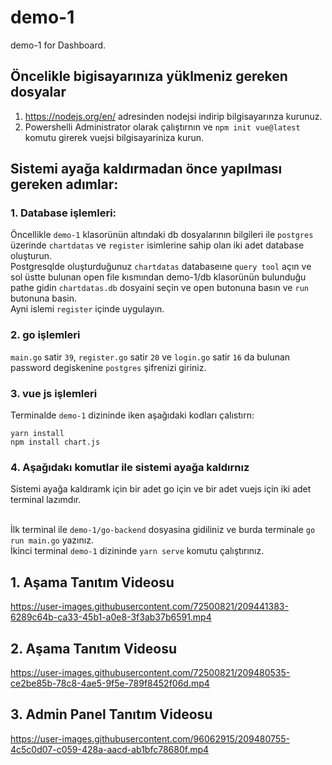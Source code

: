 # demo-1
demo-1 for Dashboard.

## Öncelikle bigisayarınıza yüklmeniz gereken dosyalar

1. https://nodejs.org/en/  adresinden nodejsi indirip bilgisayarınza kurunuz. <br/>
2. Powershelli Administrator olarak çalıştırnın ve `npm init vue@latest` komutu girerek vuejsi bilgisayariniza kurun.


## Sistemi ayağa kaldırmadan önce yapılması gereken adımlar:

### 1. Database işlemleri:

Öncellikle `demo-1` klasorünün altındaki db dosyalarının bilgileri ile `postgres` üzerinde `chartdatas` ve `register` isimlerine sahip olan iki adet database oluşturun. <br/>
Postgresqlde oluşturduğunuz `chartdatas` databaseıne `query tool` açın ve sol üstte bulunan open file kısmından demo-1/db klasorünün bulunduğu pathe gidin `chartdatas.db` dosyaini seçin ve open butonuna basın ve `run` butonuna basin. <br/>
Ayni islemi `register` içinde uygulayın.

### 2. go işlemleri

`main.go` satir `39`, `register.go` satir `20` ve `login.go` satir `16` da bulunan password degiskenine `postgres` şifrenizi giriniz.

### 3. vue js işlemleri

Terminalde `demo-1` dizininde iken aşağıdaki kodları çalıstırn: <br/>

`yarn install` <br/>
`npm install chart.js`

### 4. Aşağıdakı komutlar ile sistemi ayağa kaldırnız

Sistemi ayağa kaldıramk için bir adet go için ve bir adet vuejs için iki adet terminal lazımdır. <br/> <br/>

İlk terminal ile `demo-1/go-backend` dosyasina gidiliniz ve burda terminale `go run main.go` yazınız. <br/>
İkinci terminal  `demo-1` dizininde `yarn serve` komutu çalıştırınız. <br/>

## 1. Aşama Tanıtım Videosu

https://user-images.githubusercontent.com/72500821/209441383-6289c64b-ca33-45b1-a0e8-3f3ab37b6591.mp4

## 2. Aşama Tanıtım Videosu


https://user-images.githubusercontent.com/72500821/209480535-ce2be85b-78c8-4ae5-9f5e-789f8452f06d.mp4

## 3. Admin Panel Tanıtım Videosu

https://user-images.githubusercontent.com/96062915/209480755-4c5c0d07-c059-428a-aacd-ab1bfc78680f.mp4



